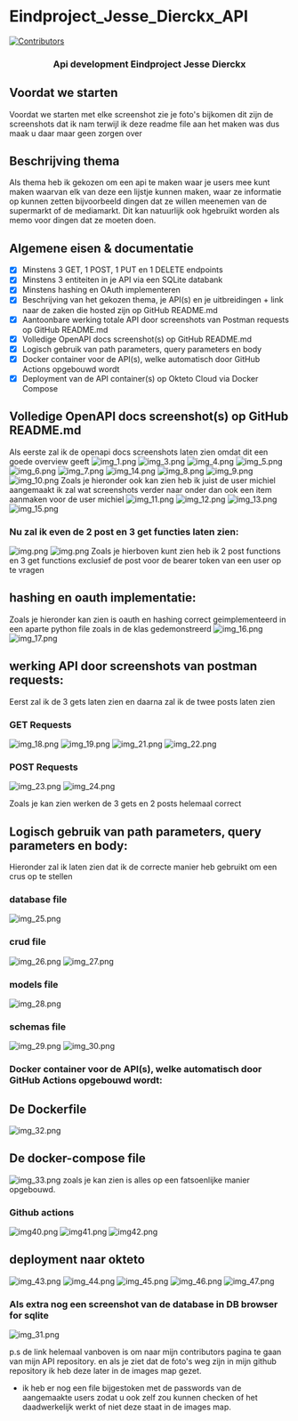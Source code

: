# Eindproject_Jesse_Dierckx_API


[![Contributors][contributors-shield]][contributors-url]


  <h3 align="center">Api development Eindproject Jesse Dierckx</h3>



## Voordat we starten

Voordat we starten met elke screenshot zie je foto's bijkomen dit zijn de screenshots dat ik nam terwijl ik deze readme file aan het maken was dus maak u daar maar geen zorgen over


## Beschrijving thema

Als thema heb ik gekozen om een api te maken waar je users mee kunt maken waarvan elk van deze een lijstje kunnen maken,
waar ze informatie op kunnen zetten bijvoorbeeld dingen dat ze willen meenemen van de supermarkt of de mediamarkt.
Dit kan natuurlijk ook hgebruikt worden als memo voor dingen dat ze moeten doen.

## Algemene eisen & documentatie

- [x] Minstens 3 GET, 1 POST, 1 PUT en 1 DELETE endpoints
- [x] Minstens 3 entiteiten in je API via een SQLite databank
- [x] Minstens hashing en OAuth implementeren
- [x] Beschrijving van het gekozen thema, je API(s) en je uitbreidingen + link naar de zaken die hosted zijn op GitHub README.md
- [x] Aantoonbare werking totale API door screenshots van Postman requests op GitHub README.md
- [x] Volledige OpenAPI docs screenshot(s) op GitHub README.md
- [x] Logisch gebruik van path parameters, query parameters en body
- [x] Docker container voor de API(s), welke automatisch door GitHub Actions opgebouwd wordt
- [x] Deployment van de API container(s) op Okteto Cloud via Docker Compose

## Volledige OpenAPI docs screenshot(s) op GitHub README.md

Als eerste zal ik de openapi docs screenshots laten zien omdat dit een goede overview geeft
![img_1.png](images/img_1.png)
![img_3.png](images/img_3.png)
![img_4.png](images/img_4.png)
![img_5.png](images/img_5.png)
![img_6.png](images/img_6.png)
![img_7.png](images/img_7.png)
![img_14.png](images/img_14.png)
![img_8.png](images/img_8.png)
![img_9.png](images/img_9.png)
![img_10.png](images/img_10.png)
Zoals je hieronder ook kan zien heb ik juist de user michiel aangemaakt ik zal wat screenshots verder naar onder dan ook een item aanmaken voor de user michiel
![img_11.png](images/img_11.png)
![img_12.png](images/img_12.png)
![img_13.png](images/img_13.png)
![img_15.png](images/img_15.png)
### Nu zal ik even de 2 post en 3 get functies laten zien:
![img.png](images/img.png)
![img.png](images/img_2.png)
Zoals je hierboven kunt zien heb ik 2 post functions en 3 get functions exclusief de post voor de bearer token van een user op te vragen


## hashing en oauth implementatie:
Zoals je hieronder kan zien is oauth en hashing correct geimplementeerd in een aparte python file zoals in de klas gedemonstreerd
![img_16.png](images/img_16.png)
![img_17.png](images/img_17.png)

## werking API door screenshots van postman requests:
Eerst zal ik de 3 gets laten zien en daarna zal ik de twee posts laten zien


### GET Requests
![img_18.png](images/img_18.png)
![img_19.png](images/img_19.png)
![img_21.png](images/img_21.png)
![img_22.png](images/img_22.png)

### POST Requests

![img_23.png](images/img_23.png)
![img_24.png](images/img_24.png)

Zoals je kan zien werken de 3 gets en 2 posts helemaal correct

## Logisch gebruik van path parameters, query parameters en body:

Hieronder zal ik laten zien dat ik de correcte manier heb gebruikt om een crus op te stellen

### database file
![img_25.png](images/img_25.png)
### crud file
![img_26.png](images/img_26.png)
![img_27.png](images/img_27.png)
### models file
![img_28.png](images/img_28.png)
### schemas file
![img_29.png](images/img_29.png)
![img_30.png](images/img_30.png)

### Docker container voor de API(s), welke automatisch door GitHub Actions opgebouwd wordt:
## De Dockerfile
![img_32.png](images/img_32.png)

## De docker-compose file
![img_33.png](images/img_33.png)
zoals je kan zien is alles op een fatsoenlijke manier opgebouwd.

### Github actions
![img40.png](images/img40.png)
![img41.png](images/img41.png)
![img42.png](images/img42.png)

## deployment naar okteto
![img_43.png](images/img_43.png)
![img_44.png](images/img_44.png)
![img_45.png](images/img_45.png)
![img_46.png](images/img_46.png)
![img_47.png](images/img_47.png)
### Als extra nog een screenshot van de database in DB browser for sqlite
![img_31.png](images/img_31.png)




p.s de link helemaal vanboven is om naar mijn contributors pagina te gaan van mijn API repository.
en als je ziet dat de foto's weg zijn in mijn github repository ik heb deze later in de images map gezet.
+ ik heb er nog een file bijgestoken met de passwords van de aangemaakte users zodat u ook zelf zou kunnen checken of het daadwerkelijk werkt of niet deze staat in de images map.

[contributors-shield]: https://img.shields.io/github/contributors/othneildrew/Best-README-Template.svg?style=for-the-badge
[contributors-url]: https://github.com/JesseDierckx/eindproject-Jesse-Dierckx-api/graphs/contributors